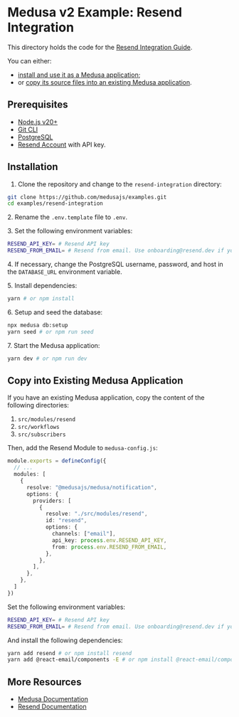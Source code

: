 # Medusa v2 Example: Resend Integration

This directory holds the code for the [Resend Integration Guide](https://docs.medusajs.com/resources/integrations/guides/resend).

You can either:

- [install and use it as a Medusa application](#installation);
- or [copy its source files into an existing Medusa application](#copy-into-existing-medusa-application).

## Prerequisites

- [Node.js v20+](https://nodejs.org/en/download)
- [Git CLI](https://git-scm.com/downloads)
- [PostgreSQL](https://www.postgresql.org/download/)
- [Resend Account](https://resend.com) with API key.

## Installation

1. Clone the repository and change to the `resend-integration` directory:

```bash
git clone https://github.com/medusajs/examples.git
cd examples/resend-integration
```

2\. Rename the `.env.template` file to `.env`.

3\. Set the following environment variables:

```bash
RESEND_API_KEY= # Resend API key
RESEND_FROM_EMAIL= # Resend from email. Use onboarding@resend.dev if you don't have a verified domain.
```

4\. If necessary, change the PostgreSQL username, password, and host in the `DATABASE_URL` environment variable.

5\. Install dependencies:

```bash
yarn # or npm install
```

6\. Setup and seed the database:

```bash
npx medusa db:setup
yarn seed # or npm run seed
```

7\. Start the Medusa application:

```bash
yarn dev # or npm run dev
```

## Copy into Existing Medusa Application

If you have an existing Medusa application, copy the content of the following directories:

1. `src/modules/resend`
2. `src/workflows`
3. `src/subscribers`

Then, add the Resend Module to `medusa-config.js`:

```ts
module.exports = defineConfig({
  // ...
  modules: [
    {
      resolve: "@medusajs/medusa/notification",
      options: {
        providers: [
          {
            resolve: "./src/modules/resend",
            id: "resend",
            options: {
              channels: ["email"],
              api_key: process.env.RESEND_API_KEY,
              from: process.env.RESEND_FROM_EMAIL,
            },
          },
        ],
      },
    },
  ]
})
```

Set the following environment variables:

```bash
RESEND_API_KEY= # Resend API key
RESEND_FROM_EMAIL= # Resend from email. Use onboarding@resend.dev if you don't have a verified domain.
```

And install the following dependencies:

```bash
yarn add resend # or npm install resend
yarn add @react-email/components -E # or npm install @react-email/components -E
```

## More Resources

- [Medusa Documentation](https://docs.medusajs.com)
- [Resend Documentation](https://resend.com/docs/introduction)
